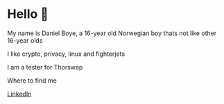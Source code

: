 # Hello 👋

 My name is Daniel Boye, a 16-year old Norwegian boy thats not like other 16-year olds

 I like crypto, privacy, linux and fighterjets
 
 I am a tester for Thorswap

 Where to find me 

 [LinkedIn](https://www.linkedin.com/in/danielboye/) 
